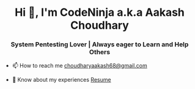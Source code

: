<h1 align="center">Hi 👋, I'm CodeNinja a.k.a Aakash Choudhary</h1>
<h3 align="center">System Pentesting Lover | Always eager to Learn and Help Others</h3>


- 📫 How to reach me [choudharyaakash68@gmail.com](mailto:choudharyaakash68@gmail.com)

- 📄 Know about my experiences [Resume](https://www.linkedin.com/in/aakash-choudhary-b774b076/)

